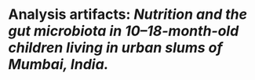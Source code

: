 # Analysis artifacts: _Nutrition and the gut microbiota in 10–18-month-old children living in urban slums of Mumbai, India._
